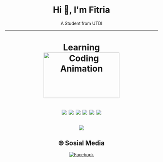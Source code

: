 <!-- <img src="banner_github.png" alt="GitHub Banner" width="100%" /> -->
<h1 align="center"> Hi 👋, I'm Fitria </h1> 

<p align="center"> A Student from UTDI </p>

<hr></hr>

<!-- Suka mempelajari -->
<h1 align="center"> 
 Learning <br>
 <img src="https://media.giphy.com/media/qgQUggAC3Pfv687qPC/giphy.gif" height="150" width="250" alt="Coding Animation">
 <p align="center">
  <img src="https://img.shields.io/badge/python-3670A0?style=for-the-badge&logo=python&logoColor=ffdd54">
  <img src="https://img.shields.io/badge/git-%23F05033.svg?style=for-the-badge&logo=git&logoColor=white">
  <img src="https://img.shields.io/badge/github-%23121011.svg?style=for-the-badge&logo=github&logoColor=white">
  <img src="https://img.shields.io/badge/Java-007396?style=for-the-badge&logo=java&logoColor=white">
  <img src="https://img.shields.io/badge/github%20actions-%232671E5.svg?style=for-the-badge&logo=githubactions&logoColor=white">
  <img src="https://img.shields.io/badge/docker-%230db7ed.svg?style=for-the-badge&logo=docker&logoColor=white">
</p>
</h1>

<p align="center">
 <img src="https://github-readme-stats.vercel.app/api/top-langs/?username=Fitria2106&theme=blue_navy&hide_border=false&include_all_commits=false&count_private=false&layout=compact">
</p>

<!-- Sosial Media -->

<h2 align="center"> 🌐 Sosial Media </h2>
<p align="center">
  
  <a href="https://www.facebook.com/profile.php?id=61575920580623" target="_blank">
    <img src="https://img.shields.io/badge/Facebook-%231877F2.svg?logo=Facebook&logoColor=white" alt="Facebook">
  </a>
</p>

 <!--<p>
  <img align="center" src="https://github-readme-streak-stats.herokuapp.com/?user=fransis96&" alt="fransis96" />
 <img align="left" src="https://github-readme-stats.vercel.app/api/top-langs?username=fransis96&show_icons=true&locale=en&layout=compact" alt="fransis96" />
 </p> -->
